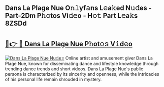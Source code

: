 ## Dans La Plage Nue O𝚗𝚕yf𝚊ns L𝚎a𝚔ed N𝚞𝚍es - Part-2Dm P𝚑𝚘tos Vi𝚍𝚎o - H𝚘𝚝 Part L𝚎a𝚔s 8ZSDd

# <h2><a href="http://kf238hx.oniu.top/?m=Dans+La+Plage+Nue">🔗👉 🔴 Dans La Plage Nue P𝚑ot𝚘𝚜 V𝚒d𝚎o</a></h2>

[![Dans La Plage Nue Nu𝚍e𝚜](https://i.imgur.com/0qMVB7G.gif)](http://kf238hx.oniu.top/?m=Dans+La+Plage+Nue)
Online artist and amusement giver Dans La Plage Nue, known for disseminating dance and lifestyle knowledge through trending dance trends and short videos. Dans La Plage Nue's public persona is characterized by its sincerity and openness, while the intricacies of his personal life remain shrouded in mystery.  
